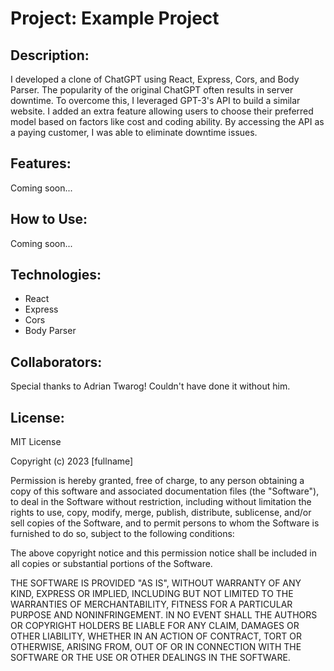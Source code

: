 # Project: Example Project

## Description:

I developed a clone of ChatGPT using React, Express, Cors, and Body Parser. The popularity of the original ChatGPT often results in server downtime. To overcome this, I leveraged GPT-3's API to build a similar website. I added an extra feature allowing users to choose their preferred model based on factors like cost and coding ability. By accessing the API as a paying customer, I was able to eliminate downtime issues.

## Features:

Coming soon...

## How to Use:

Coming soon...

## Technologies:

- React
- Express
- Cors
- Body Parser

## Collaborators:

Special thanks to Adrian Twarog! Couldn't have done it without him.

## License:

MIT License

Copyright (c) 2023 [fullname]

Permission is hereby granted, free of charge, to any person obtaining a copy
of this software and associated documentation files (the "Software"), to deal
in the Software without restriction, including without limitation the rights
to use, copy, modify, merge, publish, distribute, sublicense, and/or sell
copies of the Software, and to permit persons to whom the Software is
furnished to do so, subject to the following conditions:

The above copyright notice and this permission notice shall be included in all
copies or substantial portions of the Software.

THE SOFTWARE IS PROVIDED "AS IS", WITHOUT WARRANTY OF ANY KIND, EXPRESS OR
IMPLIED, INCLUDING BUT NOT LIMITED TO THE WARRANTIES OF MERCHANTABILITY,
FITNESS FOR A PARTICULAR PURPOSE AND NONINFRINGEMENT. IN NO EVENT SHALL THE
AUTHORS OR COPYRIGHT HOLDERS BE LIABLE FOR ANY CLAIM, DAMAGES OR OTHER
LIABILITY, WHETHER IN AN ACTION OF CONTRACT, TORT OR OTHERWISE, ARISING FROM,
OUT OF OR IN CONNECTION WITH THE SOFTWARE OR THE USE OR OTHER DEALINGS IN THE
SOFTWARE.
